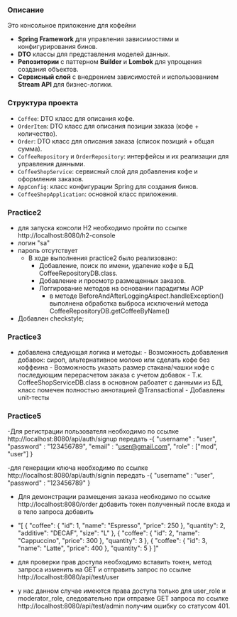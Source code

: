 ### Описание

Это консольное приложение для кофейни

- **Spring Framework** для управления зависимостями и конфигурирования бинов.
- **DTO** классы для представления моделей данных.
- **Репозитории** с паттерном **Builder** и **Lombok** для упрощения создания объектов.
- **Сервисный слой** с внедрением зависимостей и использованием **Stream API** для бизнес-логики.

### Структура проекта

- `Coffee`: DTO класс для описания кофе.
- `OrderItem`: DTO класс для описания позиции заказа (кофе + количество).
- `Order`: DTO класс для описания заказа (список позиций + общая сумма).
- `CoffeeRepository` и `OrderRepository`: интерфейсы и их реализации для управления данными.
- `CoffeeShopService`: сервисный слой для добавления кофе и оформления заказов.
- `AppConfig`: класс конфигурации Spring для создания бинов.
- `CoffeeShopApplication`: основной класс приложения.

### Practice2

- для запуска консоли H2 необходимо пройти по ссылке http://localhost:8080/h2-console
- логин "sa"
- пароль отсутствует
    - В ходе выполнения practice2 было реализовано:
      - Добавление, поиск по имени, удаление кофе в БД CoffeeRepositoryDB.class.
      - Добавление и просмотр размещенных заказов.
      - Логгирование методов на основании парадигмы AOP
        -  в методе BeforeAndAfterLoggingAspect.handleException() выполнена обработка выброса 
           исключений метода CoffeeRepositoryDB.getCoffeeByName()
- Добавлен checkstyle;

### Practice3

- добавлена следующая логика и методы:
        - Возможность добавления добавок: сироп, альтернативное молоко или сделать кофе без коффеина
        - Возможность указать размер стакана/чашки кофе с последующим перерасчетом заказа с учетом добавок
        - Т.к. CoffeeShopServiceDB.class в основном рабоатет с данными из БД, класс помечен полностью аннотацией   @Transactional
        - Добавлены unit-тесты

### Practice5
-Для регистрации пользователя необходимо по ссылке http://localhost:8080/api/auth/signup передать
                -{
                "username" : "user",
                "password" : "123456789",
                "email" : "user@gmail.com",
                "role" : ["mod", "user"]
                }

-для генерации ключа необходимо по ссылке http://localhost:8080/api/auth/signin передать 
                -{
                "username" : "user",
                "password" : "123456789"
                }

- Для демонстрации размещения заказа необходимо по ссылке http://localhost:8080/order добавить токен полученный 
  после входа и в тело запроса добавить
- "[
  {
  "coffee": {  "id": 1,  "name": "Espresso",  "price": 250  },  "quantity": 2,  "additive": "DECAF",  "size": "L"  },
  {  "coffee": {  "id": 2,  "name": "Cappuccino",  "price": 300  },  "quantity": 3  },
  {  "coffee": {  "id": 3,  "name": "Latte",  "price": 400  },  "quantity": 5  }  ]"

- для проверки прав доступа необходимо вставить токен, метод запроса изменить на GET и отправить запрос по ссылке http://localhost:8080/api/test/user
- у нас данном случае имеются права доступа только для user_role и moderator_role, следовательно при отправке GET 
  запроса по ссылке http://localhost:8080/api/test/admin получим ошибку со статусом 401.